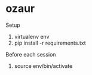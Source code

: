 ozaur
=====

Setup

1. virtualenv env
2. pip install -r requirements.txt

Before each session

1. source env/bin/activate
